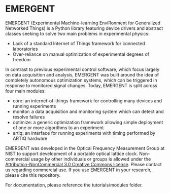 # EMERGENT
EMERGENT (Experimental Machine-learning EnviRonment for Generalized Networked Things)
is a Python library featuring device drivers and abstract classes seeking to solve
two main problems in experimental physics:
* Lack of a standard Internet of Things framework for connected laboratories
* Over-reliance on manual optimization of experimental degrees of freedom

In contrast to previous experimental control software, which focus largely on
data acquisition and analysis, EMERGENT was built around the idea of completely
autonomous optimization systems, which can be triggered in response to monitored
signal changes. Today, EMERGENT is split across four main modules:
* core: an internet-of-things framework for controlling many devices and running experiments
* monitor: a data acquisition and monitoring system which can detect and resolve failures
* optimize: a generic optimization framework allowing simple deployment of one or more algorithms to an experiment
* artiq: an interface for running experiments with timing performed by ARTIQ hardware

EMERGENT was developed in the Optical Frequency Measurement Group at NIST to support
development of a portable optical lattice clock. Non-commercial usage by other individuals or
groups is allowed under the [Attribution-NonCommercial 3.0 Creative Commons license](https://creativecommons.org/licenses/by-nc/3.0/).
Please contact us regarding commercial use. If you use EMERGENT in your research,
please cite this repository.

For documentation, please reference the tutorials/modules folder.
